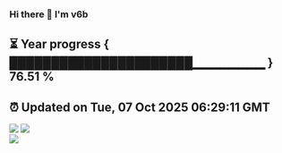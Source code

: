 ### Hi there 👋  I'm v6b  
⏳ Year progress { ██████████████████████▁▁▁▁▁▁▁▁ } 76.51 %
---
⏰ Updated on Tue, 07 Oct 2025 06:29:11 GMT
---
![](https://github-readme-stats.vercel.app/api?username=v6b&bg_color=30,e96443,904e95&title_color=fff&text_color=fff&layout=compact)
![](https://github-readme-stats.vercel.app/api/top-langs/?username=v6b&layout=compact&bg_color=30,e96443,904e95&title_color=fff&text_color=fff)  
![](https://gcore.jsdelivr.net/gh/v6b/v6b@main/assets/github-contribution-grid-snake.svg)

